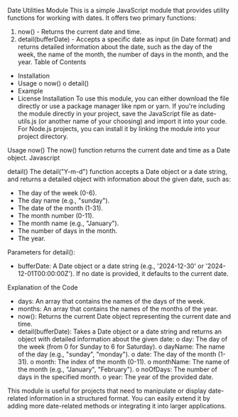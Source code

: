 Date Utilities Module
This is a simple JavaScript module that provides utility functions for working with dates. It offers two primary functions:
1. now() - Returns the current date and time.
2. detail(bufferDate) - Accepts a specific date as input (in Date format) and returns detailed information about the date, such as the day of the week, the name of the month, the number of days in the month, and the year.
Table of Contents
* Installation
* Usage
o now()
o detail()
* Example
* License
Installation
To use this module, you can either download the file directly or use a package manager like npm or yarn.
If you're including the module directly in your project, save the JavaScript file as date-utils.js (or another name of your choosing) and import it into your code.
For Node.js projects, you can install it by linking the module into your project directory.






Usage
now()
The now() function returns the current date and time as a Date object.
Javascript







detail()
The detail("Y-m-d") function accepts a Date object or a date string, and returns a detailed object with information about the given date, such as:
* The day of the week (0-6).
* The day name (e.g., "sunday").
* The date of the month (1-31).
* The month number (0-11).
* The month name (e.g., "January").
* The number of days in the month.
* The year.















Parameters for detail():
* bufferDate: A Date object or a date string (e.g., '2024-12-30' or '2024-12-01T00:00:00Z'). If no date is provided, it defaults to the current date.



























Explanation of the Code
* days: An array that contains the names of the days of the week.
* months: An array that contains the names of the months of the year.
* now(): Returns the current Date object representing the current date and time.
* detail(bufferDate): Takes a Date object or a date string and returns an object with detailed information about the given date:
o day: The day of the week (from 0 for Sunday to 6 for Saturday).
o dayName: The name of the day (e.g., "sunday", "monday").
o date: The day of the month (1-31).
o month: The index of the month (0-11).
o monthName: The name of the month (e.g., "January", "February").
o noOfDays: The number of days in the specified month.
o year: The year of the provided date.

This module is useful for projects that need to manipulate or display date-related information in a structured format. You can easily extend it by adding more date-related methods or integrating it into larger applications.




